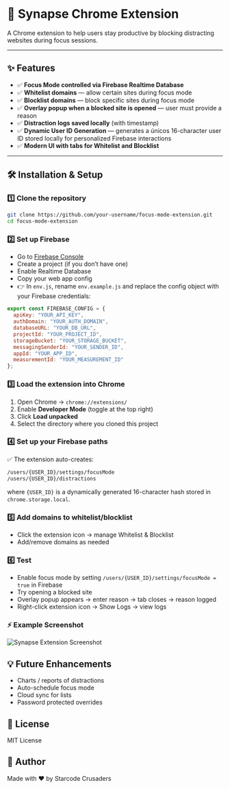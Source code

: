 # 🚀 Synapse Chrome Extension

A Chrome extension to help users stay productive by blocking distracting websites during focus sessions.

---

## ✨ Features

- ✅ **Focus Mode controlled via Firebase Realtime Database**
- ✅ **Whitelist domains** — allow certain sites during focus mode
- ✅ **Blocklist domains** — block specific sites during focus mode
- ✅ **Overlay popup when a blocked site is opened** — user must provide a reason
- ✅ **Distraction logs saved locally** (with timestamp)
- ✅ **Dynamic User ID Generation** — generates a únicos 16-character user ID stored locally for personalized Firebase interactions
- ✅ **Modern UI with tabs for Whitelist and Blocklist**

---

## 🛠 Installation & Setup

### 1️⃣ Clone the repository

```bash
git clone https://github.com/your-username/focus-mode-extension.git
cd focus-mode-extension
```

### 2️⃣ Set up Firebase

- Go to [Firebase Console](https://console.firebase.google.com/)
- Create a project (if you don’t have one)
- Enable Realtime Database
- Copy your web app config
- 👉 In `env.js`, rename `env.example.js` and replace the config object with your Firebase credentials:

```javascript
export const FIREBASE_CONFIG = {
  apiKey: "YOUR_API_KEY",
  authDomain: "YOUR_AUTH_DOMAIN",
  databaseURL: "YOUR_DB_URL",
  projectId: "YOUR_PROJECT_ID",
  storageBucket: "YOUR_STORAGE_BUCKET",
  messagingSenderId: "YOUR_SENDER_ID",
  appId: "YOUR_APP_ID",
  measurementId: "YOUR_MEASUREMENT_ID"
};
```

### 3️⃣ Load the extension into Chrome

1. Open Chrome → `chrome://extensions/`
2. Enable **Developer Mode** (toggle at the top right)
3. Click **Load unpacked**
4. Select the directory where you cloned this project

### 4️⃣ Set up your Firebase paths

✅ The extension auto-creates:

```bash
/users/{USER_ID}/settings/focusMode
/users/{USER_ID}/distractions
```

where `{USER_ID}` is a dynamically generated 16-character hash stored in `chrome.storage.local`.

### 5️⃣ Add domains to whitelist/blocklist

- Click the extension icon → manage Whitelist & Blocklist
- Add/remove domains as needed

### 6️⃣ Test

- Enable focus mode by setting `/users/{USER_ID}/settings/focusMode = true` in Firebase
- Try opening a blocked site
- Overlay popup appears → enter reason → tab closes → reason logged
- Right-click extension icon → Show Logs → view logs

### ⚡ Example Screenshot

![Synapse Extension Screenshot](image/extension_ss.png)

## 💡 Future Enhancements

- Charts / reports of distractions
- Auto-schedule focus mode
- Cloud sync for lists
- Password protected overrides

## 📝 License

MIT License

## 👑 Author

Made with ❤️ by Starcode Crusaders
